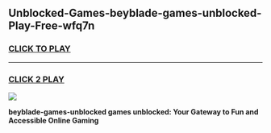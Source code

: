 
## Unblocked-Games-beyblade-games-unblocked-Play-Free-wfq7n
<h3>
<a href="https://premium76.site?title=beyblade-games-unblocked&ref=19M">CLICK TO PLAY</a></h3>
<hr>

<h3>
<a href="https://premium76.site?title=beyblade-games-unblocked&ref=19M">CLICK 2 PLAY</a>
  
</h3>

<a href="https://premium76.site?title=beyblade-games-unblocked&ref=19M"><img src="https://clearcache.store/games.png"></a>


**beyblade-games-unblocked games unblocked: Your Gateway to Fun and Accessible Online Gaming**
